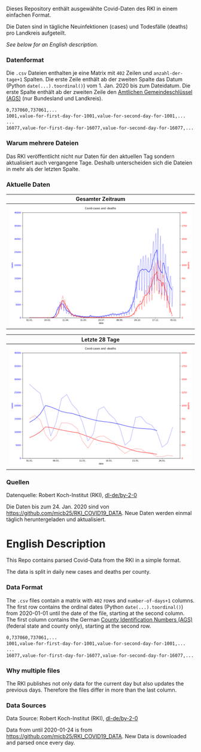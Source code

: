 Dieses Repository enthält ausgewählte Covid-Daten des RKI in einem einfachen Format.

Die Daten sind in tägliche Neuinfektionen (cases) und Todesfälle (deaths) pro Landkreis aufgeteilt.

*See below for an English description.*

### Datenformat

Die `.csv` Dateien enthalten je eine Matrix mit `402` Zeilen und `anzahl-der-tage+1` Spalten.
Die erste Zeile enthält ab der zweiten Spalte das Datum (Python `date(...).toordinal()`) vom 1. Jan. 2020 bis zum Dateidatum.
Die erste Spalte enthält ab der zweiten Zeile den [Amtlichen Gemeindeschlüssel (AGS)](https://de.wikipedia.org/wiki/Amtlicher_Gemeindeschl%C3%BCssel) (nur Bundesland und Landkreis).

    0,737060,737061,...
    1001,value-for-first-day-for-1001,value-for-second-day-for-1001,...
    ...
    16077,value-for-first-day-for-16077,value-for-second-day-for-16077,...

### Warum mehrere Dateien

Das RKI veröffentlicht nicht nur Daten für den aktuellen Tag sondern aktualisiert auch vergangene Tage. Deshalb unterscheiden sich die Dateien in mehr als der letzten Spalte.

### Aktuelle Daten

| Gesamter Zeitraum |
|-|
| ![new data (all)](plots/new_data_all.png) |

| Letzte 28 Tage |
|-|
| ![new data (28d)](plots/new_data_28d.png) |


### Quellen

Datenquelle: Robert Koch-Institut (RKI), [dl-de/by-2-0](https://www.govdata.de/dl-de/by-2-0)

Die Daten bis zum 24. Jan. 2020 sind von https://github.com/micb25/RKI_COVID19_DATA. Neue Daten werden einmal täglich heruntergeladen und aktualisiert.


# English Description

This Repo contains parsed Covid-Data from the RKI in a simple format.

The data is split in daily new cases and deaths per county.


### Data Format

The `.csv` files contain a matrix with `402` rows and `number-of-days+1` columns.
The first row contains the ordinal dates (Python `date(...).toordinal()`) from 2020-01-01 until the date of the file, starting at the second column.
The first column contains the German [County Identification Numbers (AGS)](https://de.wikipedia.org/wiki/Amtlicher_Gemeindeschl%C3%BCssel) (federal state and county only), starting at the second row.

    0,737060,737061,...
    1001,value-for-first-day-for-1001,value-for-second-day-for-1001,...
    ...
    16077,value-for-first-day-for-16077,value-for-second-day-for-16077,...

### Why multiple files

The RKI publishes not only data for the current day but also updates the previous days. Therefore the files differ in more than the last column.

### Data Sources

Data Source:  Robert Koch-Institut (RKI), [dl-de/by-2-0](https://www.govdata.de/dl-de/by-2-0)

Data from until 2020-01-24 is from https://github.com/micb25/RKI_COVID19_DATA. New Data is downloaded and parsed once every day.
